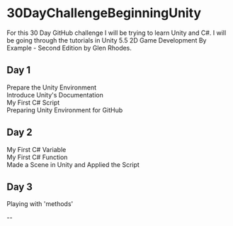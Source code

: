 # 30DayChallengeBeginningUnity

For this 30 Day GitHub challenge I will be trying to learn Unity and C#. I will be going through the tutorials in Unity 5.5 2D Game Development By Example - Second Edition by Glen Rhodes.

## Day 1

Prepare the Unity Environment <br />
Introduce Unity's Documentation <br />
My First C# Script <br />
Preparing Unity Environment for GitHub <br />

## Day 2

My First C# Variable <br />
My First C# Function <br />
Made a Scene in Unity and Applied the Script <br /> 

## Day 3 

Playing with 'methods'<br/>


--<br/>